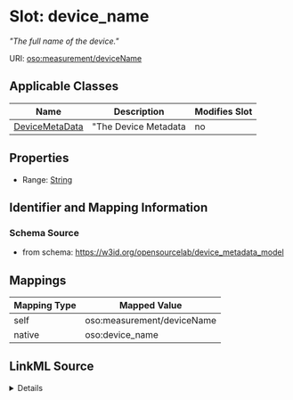 

# Slot: device_name


_"The full name of the device."_





URI: [oso:measurement/deviceName](http://w3id.org/oso/measurement/deviceName)



<!-- no inheritance hierarchy -->





## Applicable Classes

| Name | Description | Modifies Slot |
| --- | --- | --- |
| [DeviceMetaData](DeviceMetaData.md) | "The Device Metadata |  no  |







## Properties

* Range: [String](String.md)





## Identifier and Mapping Information







### Schema Source


* from schema: https://w3id.org/opensourcelab/device_metadata_model




## Mappings

| Mapping Type | Mapped Value |
| ---  | ---  |
| self | oso:measurement/deviceName |
| native | oso:device_name |




## LinkML Source

<details>
```yaml
name: device_name
description: '"The full name of the device."'
from_schema: https://w3id.org/opensourcelab/device_metadata_model
rank: 1000
slot_uri: oso:measurement/deviceName
alias: device_name
domain_of:
- DeviceMetaData
range: string
required: false

```
</details>